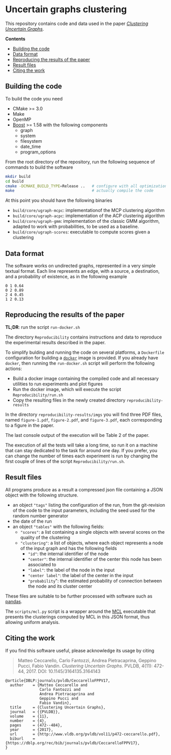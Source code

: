 # Uncertain graphs clustering

This repository contains code and data used in the paper
[_Clustering Uncertain Graphs_](http://www.vldb.org/pvldb/vol11/p472-ceccarello.pdf).

**Contents**

* [Building the code](#building-the-code)
* [Data format](#data-format)
* [Reproducing the results of the paper](#reproducing-the-results-of-the-paper)
* [Result files](#result-files)
* [Citing the work](#citing-the-work)

## Building the code

To build the code you need

 - CMake >= 3.0
 - Make
 - OpenMP
 - [Boost](http://www.boost.org/) >= 1.58 with the following components
   - graph
   - system
   - filesystem
   - date_time
   - program_options

From the root directory of the repository, run the following sequence
of commands to build the software

```bash
mkdir build
cd build
cmake -DCMAKE_BUILD_TYPE=Release ..   # configure with all optimizations enabled 
make                                  # actually compile the code
```

At this point you should have the following binaries

 - `build/core/ugraph-mcpc`: implementationof the MCP clustering
   algorithm
 - `build/core/ugraph-acpc`: implementation of the ACP clustering
   algorithm
 - `build/core/ugraph-gmm`: implementation of the classic GMM
   algorithm, adapted to work with probabilities, to be used as a
   baseline.
 - `build/core/ugraph-scores`: executable to compute scores given
   a clustering

## Data format

The software works on undirected graphs, represented in a very simple
textual format. Each line represents an edge, with a source, a
destination, and a probability of existence, as in the following
example

```
0 1 0.64
0 2 0.89
2 4 0.45
1 2 0.13
```

## Reproducing the results of the paper

**TL;DR**: run the script `run-docker.sh`

The directory `Reproducibility` contains instructions and data to
reproduce the experimental results described in the paper.

To simplify bulding and running the code on several platforms, a `Dockerfile`
configuration for building a [`docker`](https://www.docker.com/) image is
provided. If you already have `docker`, then running the `run-docker.sh` script
will perform the following actions:

- Build a docker image containing the compiled code and all necessary utilities
  to run experiments and plot figures
- Run the docker image, which will execute the script `Reproducibility/run.sh`
- Copy the resulting files in the newly created directory `reproducibility-results`

In the directory `reproducibility-results/imgs` you will find three PDF files,
named `figure-1.pdf`,  `figure-2.pdf`, and `figure-3.pdf`, each corresponding
to a figure in the paper.

The last console output of the execution will be Table 2 of the paper.

The execution of all the tests will take a long time, so run it on a machine
that can stay dedicated to the task for around one day. If you prefer, you can
change the number of times each experiment is run by changing the first couple
of lines of the script `Reproducibility/run.sh`.

## Result files

All programs produce as a result a compressed json file containing a JSON object
with the following structure.

 - an object `"tags"` listing the configuration of the run, from the
   git-revision of the code to the input parameters, including the
   seed used for the random number generator
 - the date of the run
 - an object `"tables"` with the following fields:
   - `"scores"`: a list containing a single objects with several
     scores on the quality of the clustering
   - `"clustering"`: a list of objects, where each object represents a
     node of the input graph and has the following fields
     - `"id"`: the internal identifier of the node
     - `"center"`: the internal identifier of the center this node has
       been associated to
     - `"label"`: the label of the node in the input
     - `"center label"`: the label of the center in the input
     - `"probability`": the estimated probability of connection
       between the node and its cluster center
       
These files are suitable to be further processed with software such as [pandas](http://pandas.pydata.org/).

The `scripts/mcl.py` script is a wrapper around the
[MCL](https://micans.org/mcl/) executable that presents the
clusterings computed by MCL in this JSON format, thus allowing uniform
analysis.

## Citing the work

If you find this software useful, please acknowledge its usage by citing 

> Matteo Ceccarello, Carlo Fantozzi, Andrea Pietracaprina, Geppino Pucci, Fabio Vandin. 
> _Clustering Uncertain Graphs_.
> PVLDB, 4(11): 472-44, 2017. DOI: 10.1145/3164135.3164143

```
@article{DBLP:journals/pvldb/CeccarelloFPPV17,
  author    = {Matteo Ceccarello and
               Carlo Fantozzi and
               Andrea Pietracaprina and
               Geppino Pucci and
               Fabio Vandin},
  title     = {Clustering Uncertain Graphs},
  journal   = {{PVLDB}},
  volume    = {11},
  number    = {4},
  pages     = {472--484},
  year      = {2017},
  url       = {http://www.vldb.org/pvldb/vol11/p472-ceccarello.pdf},
  biburl    = {https://dblp.org/rec/bib/journals/pvldb/CeccarelloFPPV17},
}
```
